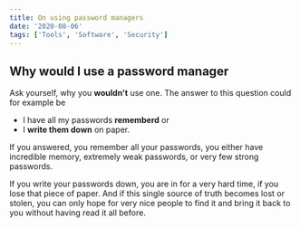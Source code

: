 ```yaml
---
title: On using password managers
date: '2020-08-06'
tags: ['Tools', 'Software', 'Security']
---
```


## Why would I use a password manager

Ask yourself, why you **wouldn't** use one. The answer to this question could for example be

- I have all my passwords **rememberd** or
- I **write them down** on paper.

If you answered, you remember all your passwords, you either have incredible memory, extremely weak passwords, or very few strong passwords.

If you write your passwords down, you are in for a very hard time, if you lose that piece of paper. And if this single source of truth becomes lost or stolen, you can only hope for very nice people to find it and bring it back to you without having read it all before.
